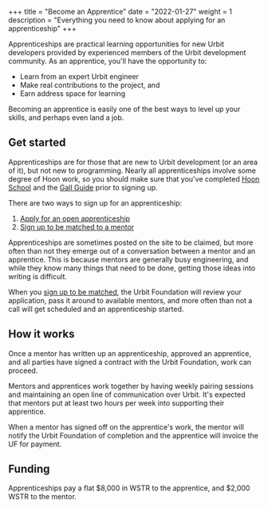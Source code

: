 +++
title = "Become an Apprentice"
date = "2022-01-27"
weight = 1
description = "Everything you need to know about applying for an apprenticeship"
+++

Apprenticeships are practical learning opportunities for new Urbit developers
provided by experienced members of the Urbit development community. As an
apprentice, you'll have the opportunity to:

- Learn from an expert Urbit engineer
- Make real contributions to the project, and
- Earn address space for learning

Becoming an apprentice is easily one of the best ways to level up your skills,
and perhaps even land a job.

## Get started

Apprenticeships are for those that are new to Urbit development (or an area of
it), but not new to programming. Nearly all apprenticeships involve some degree
of Hoon work, so you should make sure that you've completed [Hoon
School](/docs/hoon/hoon-school/intro) and the [Gall
Guide](/docs/userspace/gall-guide/intro) prior to signing up.

There are two ways to sign up for an apprenticeship:

1. [Apply for an open
   apprenticeship](/grants?program=apprenticeship&open=true&wip=false&completed=false)
2. [Sign up to be matched to a mentor](https://airtable.com/shrUZQpHqRtudHhAx)

Apprenticeships are sometimes posted on the site to be claimed, but more often
than not they emerge out of a conversation between a mentor and an apprentice.
This is because mentors are generally busy engineering, and while they know many
things that need to be done, getting those ideas into writing is difficult.

When you [sign up to be matched](https://airtable.com/shrUZQpHqRtudHhAx), the
Urbit Foundation will review your application, pass it around to available
mentors, and more often than not a call will get scheduled and an apprenticeship
started.

## How it works

Once a mentor has written up an apprenticeship, approved an apprentice, and all
parties have signed a contract with the Urbit Foundation, work can proceed.

Mentors and apprentices work together by having weekly pairing sessions and
maintaining an open line of communication over Urbit. It's expected that mentors
put at least two hours per week into supporting their apprentice.

When a mentor has signed off on the apprentice's work, the mentor will notify
the Urbit Foundation of completion and the apprentice will invoice the UF for
payment.

## Funding

Apprenticeships pay a flat $8,000 in WSTR to the apprentice, and $2,000 WSTR to
the mentor.
